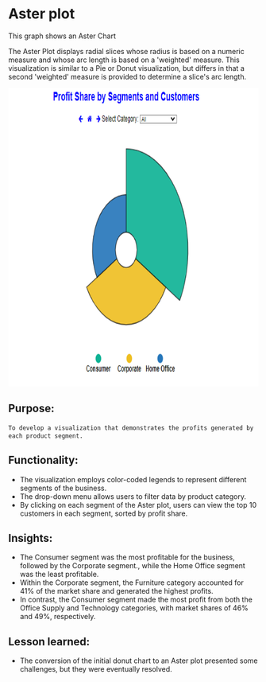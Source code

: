 # Aster plot

This graph shows an Aster Chart

The Aster Plot displays radial slices whose radius is based on a numeric measure and whose arc length is based on a 'weighted' measure. This visualization is similar to a Pie or Donut visualization, but differs in that a second 'weighted' measure is provided to determine a slice's arc length.

<img src="../../img/charts Image/Hemmath.PNG" alt="App interface" width="1000" height="600">

## Purpose: 
    To develop a visualization that demonstrates the profits generated by each product segment.

## Functionality:
-   The visualization employs color-coded legends to represent different segments of the business. 
-   The drop-down menu allows users to filter data by product category. 
-   By clicking on each segment of the Aster plot, users can view the top 10 customers in each segment, sorted by profit share.

## Insights:
-   The Consumer segment was the most profitable for the business, followed by the Corporate segment., while the Home Office segment was the least profitable. 
-   Within the Corporate segment, the Furniture category accounted for 41% of the market share and generated the highest profits. 
-   In contrast, the Consumer segment made the most profit from both the Office Supply and Technology categories, with market shares of 46% and 49%, respectively.

## Lesson learned:
-   The conversion of the initial donut chart to an Aster plot presented some challenges, but they were eventually resolved.
